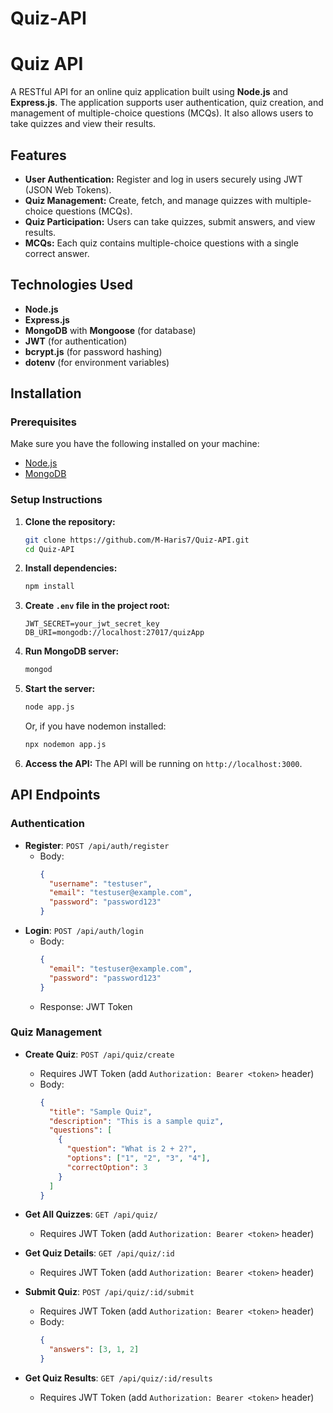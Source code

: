 # Quiz-API
# Quiz API

A RESTful API for an online quiz application built using **Node.js** and **Express.js**. The application supports user authentication, quiz creation, and management of multiple-choice questions (MCQs). It also allows users to take quizzes and view their results.

## Features
- **User Authentication:** Register and log in users securely using JWT (JSON Web Tokens).
- **Quiz Management:** Create, fetch, and manage quizzes with multiple-choice questions (MCQs).
- **Quiz Participation:** Users can take quizzes, submit answers, and view results.
- **MCQs:** Each quiz contains multiple-choice questions with a single correct answer.

## Technologies Used
- **Node.js**
- **Express.js**
- **MongoDB** with **Mongoose** (for database)
- **JWT** (for authentication)
- **bcrypt.js** (for password hashing)
- **dotenv** (for environment variables)

## Installation

### Prerequisites
Make sure you have the following installed on your machine:
- [Node.js](https://nodejs.org/)
- [MongoDB](https://www.mongodb.com/try/download/community)

### Setup Instructions
1. **Clone the repository:**
   ```bash
   git clone https://github.com/M-Haris7/Quiz-API.git
   cd Quiz-API
   ```

2. **Install dependencies:**
   ```bash
   npm install
   ```

3. **Create `.env` file in the project root:**
   ```
   JWT_SECRET=your_jwt_secret_key
   DB_URI=mongodb://localhost:27017/quizApp
   ```

4. **Run MongoDB server:**
   ```bash
   mongod
   ```

5. **Start the server:**
   ```bash
   node app.js
   ```
   Or, if you have nodemon installed:
   ```bash
   npx nodemon app.js
   ```

6. **Access the API:**
   The API will be running on `http://localhost:3000`.

## API Endpoints

### Authentication
- **Register**: `POST /api/auth/register`
  - Body: 
    ```json
    {
      "username": "testuser",
      "email": "testuser@example.com",
      "password": "password123"
    }
    ```
- **Login**: `POST /api/auth/login`
  - Body: 
    ```json
    {
      "email": "testuser@example.com",
      "password": "password123"
    }
    ```
  - Response: JWT Token

### Quiz Management
- **Create Quiz**: `POST /api/quiz/create`
  - Requires JWT Token (add `Authorization: Bearer <token>` header)
  - Body:
    ```json
    {
      "title": "Sample Quiz",
      "description": "This is a sample quiz",
      "questions": [
        {
          "question": "What is 2 + 2?",
          "options": ["1", "2", "3", "4"],
          "correctOption": 3
        }
      ]
    }
    ```

- **Get All Quizzes**: `GET /api/quiz/`
  - Requires JWT Token (add `Authorization: Bearer <token>` header)

- **Get Quiz Details**: `GET /api/quiz/:id`
  - Requires JWT Token (add `Authorization: Bearer <token>` header)

- **Submit Quiz**: `POST /api/quiz/:id/submit`
  - Requires JWT Token (add `Authorization: Bearer <token>` header)
  - Body:
    ```json
    {
      "answers": [3, 1, 2]
    }
    ```

- **Get Quiz Results**: `GET /api/quiz/:id/results`
  - Requires JWT Token (add `Authorization: Bearer <token>` header)

